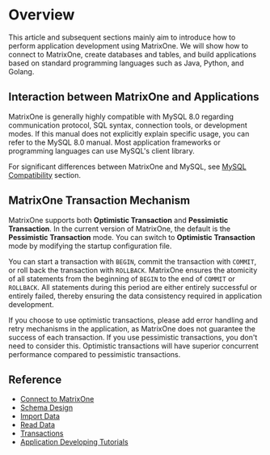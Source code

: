 # Overview

This article and subsequent sections mainly aim to introduce how to perform application development using MatrixOne. We will show how to connect to MatrixOne, create databases and tables, and build applications based on standard programming languages such as Java, Python, and Golang.

## Interaction between MatrixOne and Applications

MatrixOne is generally highly compatible with MySQL 8.0 regarding communication protocol, SQL syntax, connection tools, or development modes. If this manual does not explicitly explain specific usage, you can refer to the MySQL 8.0 manual. Most application frameworks or programming languages can use MySQL's client library.

For significant differences between MatrixOne and MySQL, see [MySQL Compatibility](../Overview/feature/mysql-compatibility.md) section.

## MatrixOne Transaction Mechanism

MatrixOne supports both **Optimistic Transaction** and **Pessimistic Transaction**. In the current version of MatrixOne, the default is the **Pessimistic Transaction** mode. You can switch to **Optimistic Transaction** mode by modifying the startup configuration file.

You can start a transaction with `BEGIN`, commit the transaction with `COMMIT`, or roll back the transaction with `ROLLBACK`. MatrixOne ensures the atomicity of all statements from the beginning of `BEGIN` to the end of `COMMIT` or `ROLLBACK`. All statements during this period are either entirely successful or entirely failed, thereby ensuring the data consistency required in application development.

If you choose to use optimistic transactions, please add error handling and retry mechanisms in the application, as MatrixOne does not guarantee the success of each transaction. If you use pessimistic transactions, you don't need to consider this. Optimistic transactions will have superior concurrent performance compared to pessimistic transactions.

## Reference

* [Connect to MatrixOne](connect-mo/database-client-tools.md)
* [Schema Design](schema-design/overview.md)
* [Import Data](import-data/insert-data.md)
* [Read Data](read-data/query-data-single-table.md)
* [Transactions](Transactions/common-transaction-overview.md)
* [Application Developing Tutorials](../Tutorial/develop-java-crud-demo.md)
